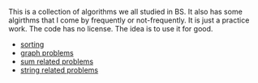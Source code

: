 
This is a collection of algorithms we all studied in BS. It also has some algirthms that I come by frequently or not-frequently. It is just a practice work. The code has no license. The idea is to use it for good.

- [sorting](sorting)
- [graph problems](graph)
- [sum related problems](sum)
- [string related problems](string)
